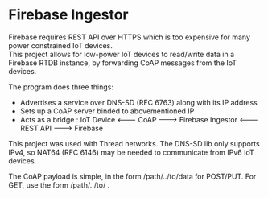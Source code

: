 # Firebase Ingestor

Firebase requires REST API over HTTPS which is too expensive for many power constrained IoT devices.<br>
This project allows for low-power IoT devices to read/write data in a Firebase RTDB instance, by forwarding CoAP messages from the IoT devices.



The program does three things:
- Advertises a service over DNS-SD (RFC 6763) along with its IP address
- Sets up a CoAP server binded to abovementioned IP
- Acts as a bridge : IoT Device <--- CoAP ---> Firebase Ingestor <--- REST API ---> Firebase

This project was used with Thread networks. The DNS-SD lib only supports IPv4, so NAT64 (RFC 6146) may be needed to communicate from IPv6 IoT devices.

The CoAP payload is simple, in the form /path/../to/data for POST/PUT. For GET, use the form /path/../to/ .